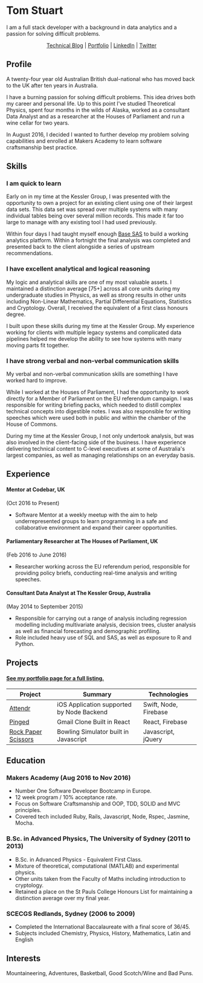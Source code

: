 # Tom Stuart

I am a full stack developer with a background in data analytics and a passion for solving difficult problems.

<p align="center">
  <a href="http://TomStuart92.github.io">Technical Blog</a> |
    <a href="http://TomStuart92.github.io/portfolio">Portfolio</a> |
      <a href="http://www.linkedin.com/in/thomas-stuart">LinkedIn</a> |
        <a href="http://twitter.com/ThomasCStuart">Twitter</a>

</p>

## Profile

A twenty-four year old Australian British dual-national who has moved back to the UK after ten years in Australia.

I have a burning passion for solving difficult problems. This idea drives both my career and personal life. Up to this point I've studied Theoretical Physics, spent four months in the wilds of Alaska, worked as a consultant Data Analyst and as a researcher at the Houses of Parliament and run a wine cellar for two years.

In August 2016, I decided I wanted to further develop my problem solving capabilities and enrolled at Makers Academy to learn software craftsmanship best practice.

## Skills

### I am quick to learn

Early on in my time at the Kessler Group, I was presented with the opportunity to own a project for an existing client using one of their largest data sets. This data set was spread over multiple systems with many individual tables being over several million records. This made it far too large to manage with any existing tool I had used previously.

Within four days I had taught myself enough [Base SAS](http://www.sas.com/en_us/software/base-sas.html) to build a working analytics platform. Within a fortnight the final analysis was completed and presented back to the client alongside a series of upstream recommendations.  

### I have excellent analytical and logical reasoning

My logic and analytical skills are one of my most valuable assets. I maintained a distinction average [75+] across all core units during my undergraduate studies in Physics, as well as strong results in other units including Non-Linear Mathematics, Partial Differential Equations, Statistics and Cryptology. Overall, I received the equivalent of a first class honours degree.

I built upon these skills during my time at the Kessler Group. My experience working for clients with multiple legacy systems and complicated data pipelines helped me develop the ability to see how systems with many moving parts fit together.

### I have strong verbal and non-verbal communication skills

My verbal and non-verbal communication skills are something I have worked hard to improve.

While I worked at the Houses of Parliament, I had the opportunity to work directly for a Member of Parliament on the EU referendum campaign. I was responsible for writing briefing packs, which needed to distill complex technical concepts into digestible notes. I was also responsible for writing speeches which were used both in public and within the chamber of the House of Commons.

During my time at the Kessler Group, I not only undertook analysis, but was also involved in the client-facing side of the business. I have experience delivering technical content to C-level executives at some of Australia's largest companies, as well as managing relationships on an everyday basis.

## Experience

#### Mentor at Codebar, UK
(Oct 2016 to Present)  

- Software Mentor at a weekly meetup with the aim to help underrepresented groups to learn programming in a safe and collaborative environment and expand their career opportunities.

#### Parliamentary Researcher at The Houses of Parliament, UK
(Feb 2016 to June 2016)  

- Researcher working across the EU referendum period, responsible for providing policy briefs, conducting real-time analysis and writing speeches.

#### Consultant Data Analyst at The Kessler Group, Australia   
(May 2014 to September 2015)  

- Responsible for carrying out a range of analysis including regression modelling including multivariate analysis, decision trees, cluster analysis as well as financial forecasting and demographic profiling.
- Role included heavy use of SQL and SAS, as well as exposure to R and Python.

## Projects

#### [See my portfolio page for a full listing.](http://TomStuart92.github.io/portfolio/)

| Project        | Summary           | Technologies  |
| ------------- |-------------| -----|
| [Attendr](https://tomstuart92.github.io/portfolio/Attendr/) | iOS Application supported by Node Backend | Swift, Node, Firebase |
| [Pinged](https://tomstuart92.github.io/portfolio/Pinged/) | Gmail Clone Built in React | React, Firebase |
| [Rock Paper Scissors](https://tomstuart92.github.io/portfolio/Bowling/)    | Bowling Simulator built in Javascript | Javascript, jQuery |

## Education

### Makers Academy (Aug 2016 to Nov 2016)

- Number One Software Developer Bootcamp in Europe.
- 12 week program / 10% acceptance rate.
- Focus on Software Craftsmanship and OOP, TDD, SOLID and MVC principles.
- Covered tech included Ruby, Rails, Javascript, Node, Rspec, Jasmine, Mocha.

### B.Sc. in Advanced Physics, The University of Sydney (2011 to 2013)

- B.Sc. in Advanced Physics - Equivalent First Class.  
- Mixture of theoretical, computational (MATLAB) and experimental physics.   
- Other units taken from the Faculty of Maths including introduction to cryptology.  
- Retained a place on the St Pauls College Honours List for maintaining a distinction average over my final year.

### SCECGS Redlands, Sydney (2006 to 2009)

- Completed the International Baccalaureate with a final score of 36/45.
- Subjects included Chemistry, Physics, History, Mathematics, Latin and English

## Interests

Mountaineering, Adventures, Basketball, Good Scotch/Wine and Bad Puns.
